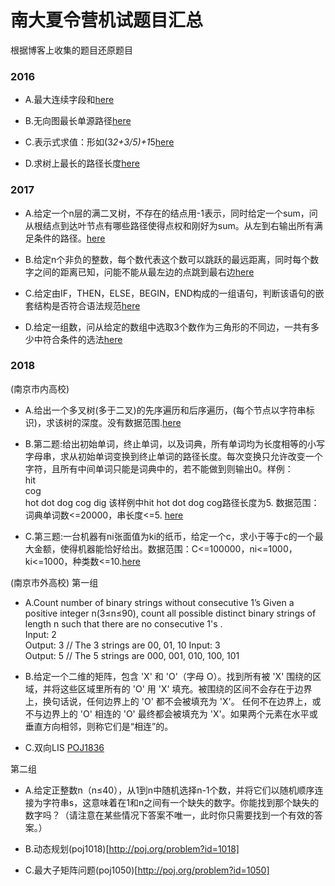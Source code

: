 # 南大夏令营机试题目汇总
根据博客上收集的题目还原题目

### 2016

- A.最大连续字段和[here](https://github.com/SaulZhang/NJU-Summary-Vocation-Camp-OJ/blob/master/2016A.cpp)

- B.无向图最长单源路径[here](https://github.com/SaulZhang/NJU-Summary-Vocation-Camp-OJ/blob/master/2016B.cpp)

- C.表示式求值：形如(3*2+3/5)+1*5[here](https://github.com/SaulZhang/NJU-Summary-Vocation-Camp-OJ/blob/master/2016C.cpp)

- D.求树上最长的路径长度[here](https://github.com/SaulZhang/NJU-Summary-Vocation-Camp-OJ/blob/master/2016D.cpp)

### 2017

- A.给定一个n层的满二叉树，不存在的结点用-1表示，同时给定一个sum，问从根结点到达叶节点有哪些路径使得点权和刚好为sum。从左到右输出所有满足条件的路径。[here](https://github.com/SaulZhang/NJU-Summary-Vocation-Camp-OJ/blob/master/2017A.cpp)

- B.给定n个非负的整数，每个数代表这个数可以跳跃的最远距离，同时每个数字之间的距离已知，问能不能从最左边的点跳到最右边[here](https://github.com/SaulZhang/NJU-Summary-Vocation-Camp-OJ/blob/master/2017B.cpp)

- C.给定由IF，THEN，ELSE，BEGIN，END构成的一组语句，判断该语句的嵌套结构是否符合语法规范[here](https://github.com/SaulZhang/NJU-Summary-Vocation-Camp-OJ/blob/master/2017C.cpp)

- D.给定一组数，问从给定的数组中选取3个数作为三角形的不同边，一共有多少中符合条件的选法[here](https://github.com/SaulZhang/NJU-Summary-Vocation-Camp-OJ/blob/master/2017D.cpp)

### 2018

(南京市内高校)
- A.给出一个多叉树(多于二叉)的先序遍历和后序遍历，(每个节点以字符串标识)，求该树的深度。没有数据范围.[here](https://github.com/SaulZhang/NJU-Summary-Vocation-Camp-OJ/blob/master/2018-1-A.cpp)

- B.第二题:给出初始单词，终止单词，以及词典，所有单词均为长度相等的小写字母串，求从初始单词变换到终止单词的路径长度。每次变换只允许改变一个字符，且所有中间单词只能是词典中的，若不能做到则输出0。样例：<br>
  hit<br>
  cog<br>
  hot dot dog cog dig
该样例中hit hot dot dog cog路径长度为5.
数据范围：词典单词数<=20000，串长度<=5.
[here](https://github.com/SaulZhang/NJU-Summary-Vocation-Camp-OJ/blob/master/2018-1-B.cpp)
- C.第三题:一台机器有ni张面值为ki的纸币，给定一个c，求小于等于c的一个最大金额，使得机器能恰好给出。数据范围：C<=100000，ni<=1000，ki<=1000，种类数<=10.[here](https://github.com/SaulZhang/NJU-Summary-Vocation-Camp-OJ/blob/master/2018-1-C.cpp)

(南京市外高校)
第一组
- A.Count number of binary strings without consecutive 1’s Given a positive integer n(3≤n≤90), count all possible distinct binary strings of length n such that there are no consecutive 1's .  
  Input:  2 <br>
  Output: 3 // The 3 strings are 00, 01, 10 
  Input:  3 <br>
  Output: 5 // The 5 strings are 000, 001, 010, 100, 101

- B.给定一个二维的矩阵，包含 'X' 和 'O'（字母 O）。找到所有被 'X' 围绕的区域，并将这些区域里所有的 'O' 用 'X' 填充。被围绕的区间不会存在于边界上，换句话说，任何边界上的 'O' 都不会被填充为 'X'。 任何不在边界上，或不与边界上的 'O' 相连的 'O' 最终都会被填充为 'X'。如果两个元素在水平或垂直方向相邻，则称它们是“相连”的。

- C.双向LIS [POJ1836](http://poj.org/problem?id=1836)

第二组

- A.给定正整数n（n≤40），从1到n中随机选择n-1个数，并将它们以随机顺序连接为字符串s，这意味着在1和n之间有一个缺失的数字。你能找到那个缺失的数字吗？（请注意在某些情况下答案不唯一，此时你只需要找到一个有效的答案。）

- B.动态规划(poj1018)[http://poj.org/problem?id=1018]

- C.最大子矩阵问题(poj1050)[http://poj.org/problem?id=1050]
